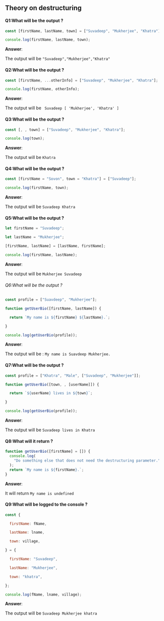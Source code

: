 ## Theory on destructuring

#### Q1:What will be the output ? 

```js
const [firstName, lastName, town] = ["Suvadeep", "Mukherjee", "Khatra"];

console.log(firstName, lastName, town);
```

**Answer**:

The output will be `"Suvadeep","Mukherjee","Khatra"`

#### Q2:What will be the output ? 

```js
const [firstName, ...otherInfo] = ["Suvadeep", "Mukherjee", "Khatra"];

console.log(firstName, otherInfo);
```

**Answer**:

The output will be ` Suvadeep [ 'Mukherjee', 'Khatra' ]` 

#### Q3:What will be the output ? 

```js
const [, , town] = ["Suvadeep", "Mukherjee", "Khatra"];

console.log(town);
```

**Answer**:

The output will be `Khatra`

#### Q4:What will be the output ? 

```js
const [firstName = "Sovon", town = "Khatra"] = ["Suvadeep"];

console.log(firstName, town);
```

**Answer**:

The output will be `Suvadeep Khatra`

#### Q5:What will be the output ? 

```js
let firstName = "Suvadeep";

let lastName = "Mukherjee";

[firstName, lastName] = [lastName, firstName];

console.log(firstName, lastName);
```

**Answer**:

The output will be `Mukherjee Suvadeep`

###### Q6:What will be the  output  ? 

```js
const profile = ["Suavdeep", "Mukherjee"];

function getUserBio([firstName, lastName]) {

  return `My name is ${firstName} ${lastName}.`;

}

console.log(getUserBio(profile));
```

**Answer**:

The output will be : `My name is Suavdeep Mukherjee.`

#### Q7:What will be the output ? 

```js
const profile = ["Khatra", "Male", ["Suvadeep", "Mukherjee"]];

function getUserBio([town, , [userName]]) {

  return `${userName} lives in ${town}`;

}

console.log(getUserBio(profile));
```

**Answer**:

The output will be `Suvadeep lives in Khatra`

#### Q8:What will it return ? 

```js
function getUserBio([firstName] = []) {
  console.log(
    "Do something else that does not need the destructuring parameter."
  );
  return `My name is ${firstName}.`;
}
```

**Answer**:

It will return `My name is undefined`

#### Q9:What will be logged to the console ? 

```js
const {

  firstName: fName,

  lastName: lname,

  town: village,

} = {

  firstName: "Suvadeep",

  lastName: "Mukherjee",

  town: "khatra",

};

console.log(fName, lname, village);
```

**Answer**:

The output will be `Suvadeep Mukherjee khatra`